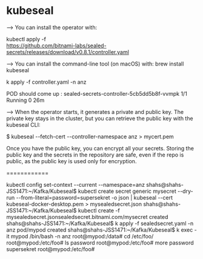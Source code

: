 # kubeseal

--> You can install the operator with:

kubectl apply -f \
  https://github.com/bitnami-labs/sealed-secrets/releases/download/v0.8.1/controller.yaml


--> You can install the command-line tool (on macOS) with:
brew install kubeseal

k apply -f controller.yaml -n anz

POD should come up : sealed-secrets-controller-5cb5dd5b8f-vvmpk   1/1     Running     0          26m

--> When the operator starts, it generates a private and public key.
The private key stays in the cluster, but you can retrieve the public key with the kubeseal CLI:

$ kubeseal --fetch-cert --controller-namespace anz > mycert.pem

Once you have the public key, you can encrypt all your secrets.
Storing the public key and the secrets in the repository are safe, even if the repo is public, as the public key is used only for encryption.

============

kubectl config set-context --current --namespace=anz
shahs@shahs-JSS1471:~/Kafka/Kubeseal$ kubectl create secret generic mysecret --dry-run --from-literal=password=supersekret -o json | kubeseal --cert kubeseal-docker-desktop.pem > mysealedsecret.json
shahs@shahs-JSS1471:~/Kafka/Kubeseal$ kubectl create -f mysealedsecret.jsonsealedsecret.bitnami.com/mysecret created
shahs@shahs-JSS1471:~/Kafka/Kubeseal$ k apply -f sealedsecret.yaml -n anz
pod/mypod created
shahs@shahs-JSS1471:~/Kafka/Kubeseal$ k exec -it mypod /bin/bash -n anz
root@mypod:/data# cd /etc/foo/
root@mypod:/etc/foo# ls
password
root@mypod:/etc/foo# more password
supersekret
root@mypod:/etc/foo#

